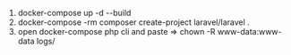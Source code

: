 1. docker-compose up -d --build
2. docker-compose -rm composer create-project laravel/laravel .
3. open docker-compose php cli and paste => chown -R www-data:www-data logs/
